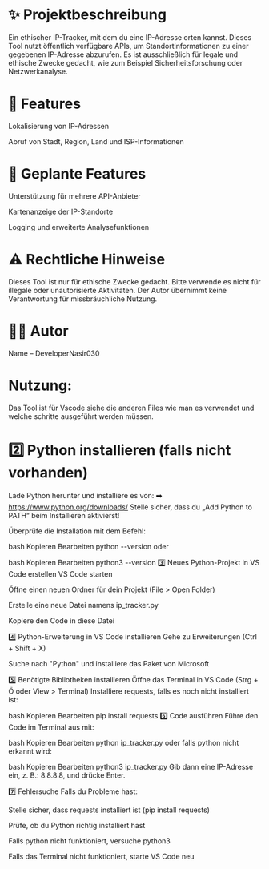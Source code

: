 # ✨ Projektbeschreibung

Ein ethischer IP-Tracker, mit dem du eine IP-Adresse orten kannst. Dieses Tool nutzt öffentlich verfügbare APIs, um Standortinformationen zu einer gegebenen IP-Adresse abzurufen. Es ist ausschließlich für legale und ethische Zwecke gedacht, wie zum Beispiel Sicherheitsforschung oder Netzwerkanalyse.

# 📝 Features

Lokalisierung von IP-Adressen

Abruf von Stadt, Region, Land und ISP-Informationen


# 🚀 Geplante Features

Unterstützung für mehrere API-Anbieter

Kartenanzeige der IP-Standorte

Logging und erweiterte Analysefunktionen

# ⚠️ Rechtliche Hinweise

Dieses Tool ist nur für ethische Zwecke gedacht. Bitte verwende es nicht für illegale oder unautorisierte Aktivitäten. Der Autor übernimmt keine Verantwortung für missbräuchliche Nutzung.

# 👨‍💻 Autor

Name – DeveloperNasir030



# Nutzung: 

Das Tool ist für Vscode siehe die anderen Files wie man es verwendet und welche schritte ausgeführt werden müssen.


# 2️⃣ Python installieren (falls nicht vorhanden)
Lade Python herunter und installiere es von:
➡️ https://www.python.org/downloads/
Stelle sicher, dass du „Add Python to PATH“ beim Installieren aktivierst!

Überprüfe die Installation mit dem Befehl:

bash
Kopieren
Bearbeiten
python --version
oder

bash
Kopieren
Bearbeiten
python3 --version
3️⃣ Neues Python-Projekt in VS Code erstellen
VS Code starten

Öffne einen neuen Ordner für dein Projekt (File > Open Folder)

Erstelle eine neue Datei namens ip_tracker.py

Kopiere den Code in diese Datei

4️⃣ Python-Erweiterung in VS Code installieren
Gehe zu Erweiterungen (Ctrl + Shift + X)

Suche nach "Python" und installiere das Paket von Microsoft

5️⃣ Benötigte Bibliotheken installieren
Öffne das Terminal in VS Code (Strg + Ö oder View > Terminal)
Installiere requests, falls es noch nicht installiert ist:

bash
Kopieren
Bearbeiten
pip install requests
6️⃣ Code ausführen
Führe den Code im Terminal aus mit:

bash
Kopieren
Bearbeiten
python ip_tracker.py
oder falls python nicht erkannt wird:

bash
Kopieren
Bearbeiten
python3 ip_tracker.py
Gib dann eine IP-Adresse ein, z. B.: 8.8.8.8, und drücke Enter.

7️⃣ Fehlersuche
Falls du Probleme hast:

Stelle sicher, dass requests installiert ist (pip install requests)

Prüfe, ob du Python richtig installiert hast

Falls python nicht funktioniert, versuche python3

Falls das Terminal nicht funktioniert, starte VS Code neu
